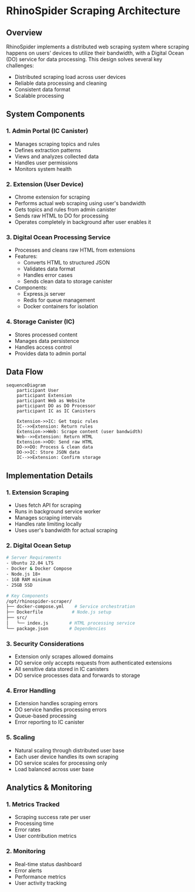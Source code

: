 # RhinoSpider Scraping Architecture

## Overview

RhinoSpider implements a distributed web scraping system where scraping happens on users' devices to utilize their bandwidth, with a Digital Ocean (DO) service for data processing. This design solves several key challenges:
- Distributed scraping load across user devices
- Reliable data processing and cleaning
- Consistent data format
- Scalable processing

## System Components

### 1. Admin Portal (IC Canister)
- Manages scraping topics and rules
- Defines extraction patterns
- Views and analyzes collected data
- Handles user permissions
- Monitors system health

### 2. Extension (User Device)
- Chrome extension for scraping
- Performs actual web scraping using user's bandwidth
- Gets topics and rules from admin canister
- Sends raw HTML to DO for processing
- Operates completely in background after user enables it

### 3. Digital Ocean Processing Service
- Processes and cleans raw HTML from extensions
- Features:
  - Converts HTML to structured JSON
  - Validates data format
  - Handles error cases
  - Sends clean data to storage canister
- Components:
  - Express.js server
  - Redis for queue management
  - Docker containers for isolation

### 4. Storage Canister (IC)
- Stores processed content
- Manages data persistence
- Handles access control
- Provides data to admin portal

## Data Flow

```mermaid
sequenceDiagram
    participant User
    participant Extension
    participant Web as Website
    participant DO as DO Processor
    participant IC as IC Canisters

    Extension->>IC: Get topic rules
    IC-->>Extension: Return rules
    Extension->>Web: Scrape content (user bandwidth)
    Web-->>Extension: Return HTML
    Extension->>DO: Send raw HTML
    DO->>DO: Process & clean data
    DO->>IC: Store JSON data
    IC-->>Extension: Confirm storage
```

## Implementation Details

### 1. Extension Scraping
- Uses fetch API for scraping
- Runs in background service worker
- Manages scraping intervals
- Handles rate limiting locally
- Uses user's bandwidth for actual scraping

### 2. Digital Ocean Setup
```bash
# Server Requirements
- Ubuntu 22.04 LTS
- Docker & Docker Compose
- Node.js 18+
- 1GB RAM minimum
- 25GB SSD

# Key Components
/opt/rhinospider-scraper/
├── docker-compose.yml    # Service orchestration
├── Dockerfile           # Node.js setup
├── src/
│   └── index.js        # HTML processing service
└── package.json        # Dependencies
```

### 3. Security Considerations
- Extension only scrapes allowed domains
- DO service only accepts requests from authenticated extensions
- All sensitive data stored in IC canisters
- DO service processes data and forwards to storage

### 4. Error Handling
- Extension handles scraping errors
- DO service handles processing errors
- Queue-based processing
- Error reporting to IC canister

### 5. Scaling
- Natural scaling through distributed user base
- Each user device handles its own scraping
- DO service scales for processing only
- Load balanced across user base

## Analytics & Monitoring

### 1. Metrics Tracked
- Scraping success rate per user
- Processing time
- Error rates
- User contribution metrics

### 2. Monitoring
- Real-time status dashboard
- Error alerts
- Performance metrics
- User activity tracking
